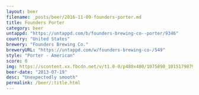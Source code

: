 ```yaml
---
layout: beer
filename: _posts/beer/2016-11-09-founders-porter.md
title: Founders Porter
category: beer
untappd: "https://untappd.com/b/founders-brewing-co--porter/9346"
country: "United States"
brewery: "Founders Brewing Co."
breweryURL: "https://untappd.com/w/founders-brewing-co-/549"
style: "Porter - American"
score: 6
img: https://scontent.xx.fbcdn.net/v/t1.0-0/p480x480/1075890_10151798799218745_348684892_n.jpg?oh=1e1aab8114ab7ae89cd086ce2b9e8cd8&oe=58FF8FE6
beer-date: "2013-07-19"
desc: "Unexpectedly smooth"
permalink: /beer/:title.html
---
```


